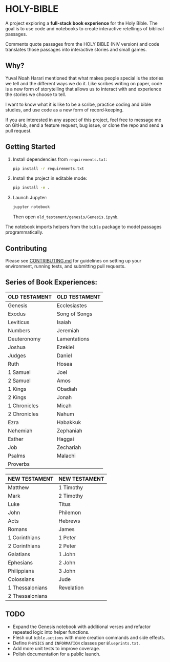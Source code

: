 # HOLY-BIBLE

A project exploring a **full‑stack book experience** for the Holy Bible. The goal is to use code and notebooks to create interactive retellings of biblical passages.

Comments quote passages from the HOLY BIBLE (NIV version) and code translates those passages into interactive stories and small games.

## Why?
Yuval Noah Harari mentioned that what makes people special is the stories we tell and the different ways we do it. Like scribes writing on paper, code is a new form of storytelling that allows us to interact with and experience the stories we choose to tell.

I want to know what it is like to be a scribe, practice coding and bible studies, and use code as a new form of record‑keeping.

If you are interested in any aspect of this project, feel free to message me on GitHub, send a feature request, bug issue, or clone the repo and send a pull request.

## Getting Started
1. Install dependencies from `requirements.txt`:
   ```bash
   pip install -r requirements.txt
   ```
2. Install the project in editable mode:
   ```bash
   pip install -e .
   ```
3. Launch Jupyter:
   ```bash
   jupyter notebook
   ```
   Then open `old_testament/genesis/Genesis.ipynb`.

The notebook imports helpers from the `bible` package to model passages programmatically.

## Contributing
Please see [CONTRIBUTING.md](CONTRIBUTING.md) for guidelines on setting up your environment, running tests, and submitting pull requests.

## Series of Book Experiences:

| OLD TESTAMENT  | OLD TESTAMENT  |
|---------------|---------------|
| Genesis       | Ecclesiastes   |
| Exodus        | Song of Songs  |
| Leviticus     | Isaiah         |
| Numbers       | Jeremiah       |
| Deuteronomy   | Lamentations   |
| Joshua        | Ezekiel        |
| Judges        | Daniel         |
| Ruth          | Hosea          |
| 1 Samuel      | Joel           |
| 2 Samuel      | Amos           |
| 1 Kings       | Obadiah        |
| 2 Kings       | Jonah          |
| 1 Chronicles  | Micah          |
| 2 Chronicles  | Nahum          |
| Ezra          | Habakkuk       |
| Nehemiah      | Zephaniah      |
| Esther        | Haggai         |
| Job          | Zechariah       |
| Psalms        | Malachi        |
| Proverbs      |               |

| NEW TESTAMENT    | NEW TESTAMENT  |
|-----------------|---------------|
| Matthew         | 1 Timothy      |
| Mark            | 2 Timothy      |
| Luke            | Titus          |
| John            | Philemon       |
| Acts            | Hebrews        |
| Romans          | James          |
| 1 Corinthians   | 1 Peter        |
| 2 Corinthians   | 2 Peter        |
| Galatians       | 1 John         |
| Ephesians       | 2 John         |
| Philippians     | 3 John         |
| Colossians      | Jude           |
| 1 Thessalonians | Revelation     |
| 2 Thessalonians |                |

## TODO
- Expand the Genesis notebook with additional verses and refactor repeated logic into helper functions.
- Flesh out `bible.actions` with more creation commands and side effects.
- Define `PHYSICS` and `INFORMATION` classes per `Blueprints.txt`.
- Add more unit tests to improve coverage.
- Polish documentation for a public launch.
